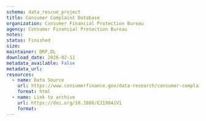 ```yaml
---
schema: data_rescue_project 
title: Consumer Complaint Database
organization: Consumer Financial Protection Bureau
agency: Consumer Financial Protection Bureau
notes: 
status: Finished
size: 
maintainer: DRP,DL
download_date: 2026-02-11
metadata_available: False
metadata_url: 
resources:
  - name: Data Source
    url: https://www.consumerfinance.gov/data-research/consumer-complaints/
    format: html
  - name: Link to archive
    url: https://doi.org/10.3886/E219041V1
    format: 
---
```

